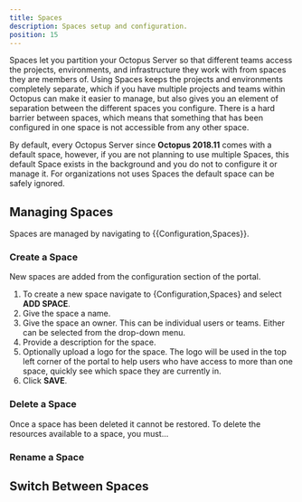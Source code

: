 ```yaml
---
title: Spaces
description: Spaces setup and configuration.
position: 15
---
```

<!-- Starter text only -->

Spaces let you partition your Octopus Server so that different teams access the projects, environments, and infrastructure they work with from spaces they are members of.
Using Spaces keeps the projects and environments completely separate, which if you have multiple projects and teams within Octopus can make it easier to manage, but also gives you an element of separation between the different spaces you configure. There is a hard barrier between spaces, which means that something that has been configured in one space is not accessible from any other space.

By default, every Octopus Server since **Octopus 2018.11** comes with a default space, however, if you are not planning to use multiple Spaces, this default Space exists in the background and you do not to configure it or manage it. For organizations not uses Spaces the default space can be safely ignored. <!-- more to it, need details -->

<!-- Limitations: Three Spaces per server? Migration. Sharing across spaces... -->

## Managing Spaces

Spaces are managed by navigating to {{Configuration,Spaces}}.

### Create a Space

New spaces are added from the configuration section of the portal.

1. To create a new space navigate to {Configuration,Spaces} and select **ADD SPACE**.
2. Give the space a name.
3. Give the space an owner. This can be individual users or teams. Either can be selected from the drop-down menu.
4. Provide a description for the space.
5. Optionally upload a logo for the space. The logo will be used in the top left corner of the portal to help users who have access to more than one space, quickly see which space they are currently in.
6. Click **SAVE**.

### Delete a Space

Once a space has been deleted it cannot be restored. To delete the resources available to a space, you must...

### Rename a Space

## Switch Between Spaces

<!--
What subsections are needed? Adding resources, projects and teams to a space.

What else do we need to include?

What other docs need to be updated?

https://octopus.com/docs/administration/managing-users-and-teams ?
Does it make sense to add links from the security docs to spaces? Should we add a Spaces section to the high-level security doc: https://octopus.com/docs/administration/security

Add a section to the Getting Started page calling out the capabilities (this could be same text that's used in the intro on this page) -->
